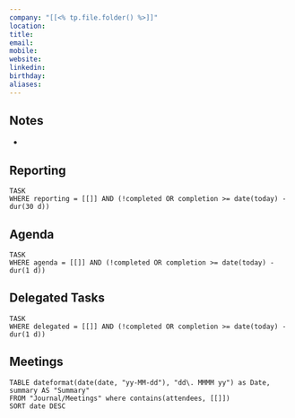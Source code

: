 ```yaml
---
company: "[[<% tp.file.folder() %>]]"
location: 
title: 
email: 
mobile: 
website: 
linkedin: 
birthday: 
aliases:
---
```

## Notes

- 


## Reporting

```dataview
TASK
WHERE reporting = [[]] AND (!completed OR completion >= date(today) - dur(30 d))
```

## Agenda

```dataview
TASK
WHERE agenda = [[]] AND (!completed OR completion >= date(today) - dur(1 d))
```


## Delegated Tasks

```dataview
TASK
WHERE delegated = [[]] AND (!completed OR completion >= date(today) - dur(1 d))

```

## Meetings

```dataview
TABLE dateformat(date(date, "yy-MM-dd"), "dd\. MMMM yy") as Date, summary AS "Summary"
FROM "Journal/Meetings" where contains(attendees, [[]])
SORT date DESC
```